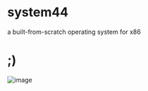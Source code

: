 
# system44
a built-from-scratch operating system for x86

# ;)
![image](https://www.openbsd.org/images/newrack.jpg)
